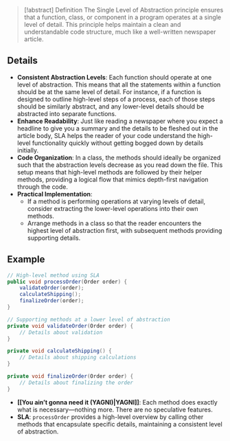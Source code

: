 > [!abstract] Definition
> The Single Level of Abstraction principle ensures that a function, class, or component in a program operates at a single level of detail. This principle helps maintain a clean and understandable code structure, much like a well-written newspaper article.

## Details
- **Consistent Abstraction Levels**: Each function should operate at one level of abstraction. This means that all the statements within a function should be at the same level of detail. For instance, if a function is designed to outline high-level steps of a process, each of those steps should be similarly abstract, and any lower-level details should be abstracted into separate functions.
- **Enhance Readability**: Just like reading a newspaper where you expect a headline to give you a summary and the details to be fleshed out in the article body, SLA helps the reader of your code understand the high-level functionality quickly without getting bogged down by details initially.
- **Code Organization**: In a class, the methods should ideally be organized such that the abstraction levels decrease as you read down the file. This setup means that high-level methods are followed by their helper methods, providing a logical flow that mimics depth-first navigation through the code.
- **Practical Implementation**:
    - If a method is performing operations at varying levels of detail, consider extracting the lower-level operations into their own methods.
    - Arrange methods in a class so that the reader encounters the highest level of abstraction first, with subsequent methods providing supporting details.
## Example
```java
// High-level method using SLA
public void processOrder(Order order) {
    validateOrder(order);
    calculateShipping();
    finalizeOrder(order);
}

// Supporting methods at a lower level of abstraction
private void validateOrder(Order order) {
    // Details about validation
}

private void calculateShipping() {
    // Details about shipping calculations
}

private void finalizeOrder(Order order) {
    // Details about finalizing the order
}
```
- **[[You ain’t gonna need it (YAGNI)|YAGNI]]**: Each method does exactly what is necessary—nothing more. There are no speculative features.
- **SLA**: `processOrder` provides a high-level overview by calling other methods that encapsulate specific details, maintaining a consistent level of abstraction.